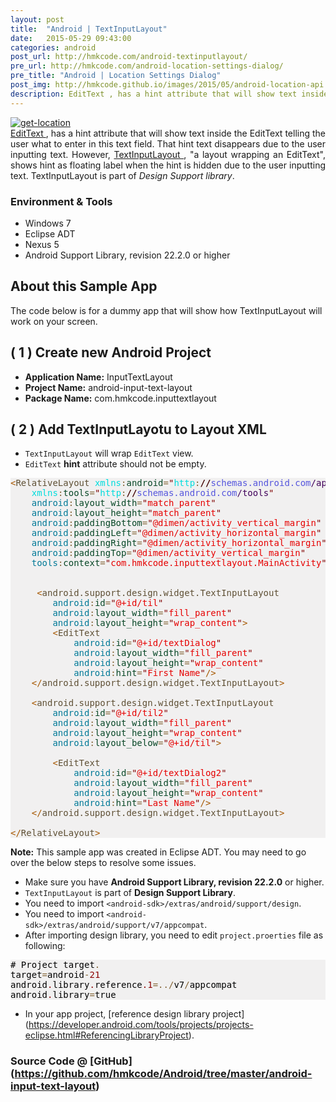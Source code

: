 ```yaml
---
layout: post
title:  "Android | TextInputLayout"
date:   2015-05-29 09:43:00
categories: android
post_url: http://hmkcode.com/android-textinputlayout/
pre_url: http://hmkcode.com/android-location-settings-dialog/
pre_title: "Android | Location Settings Dialog"
post_img: http://hmkcode.github.io/images/2015/05/android-location-api.png
description: EditText , has a hint attribute that will show text inside the EditText telling the user what to enter in this text field. That hint text disappears due to the user inputting text. However, TextInputLayout , "a layout wrapping an EditText", shows hint as floating label when the hint is hidden due to the user inputting text. TextInputLayout is part of Design Support library. 
---
```

<p style="text-align: justify;">
	<a href="http://hmkcode.github.io/images/2015/05/android-location-api.png">
		<img class="size-full wp-image-315 aligncenter" src="http://hmkcode.github.io/images/2015/05/android-location-api.png" alt="get-location" />
	</a>
	<br/>
	<a href="https://developer.android.com/reference/android/widget/EditText.html">
		EditText
	</a>, has a hint attribute that will show text inside the EditText telling the user what to enter in this text field. That hint text disappears 
	due to the user inputting text. However, 
	<a href="https://developer.android.com/reference/android/support/design/widget/TextInputLayout.html">
		TextInputLayout	
	</a>, "a layout wrapping an EditText", shows hint as floating label when the hint is hidden due to the user inputting text. 
	 TextInputLayout is part of <i>Design Support library</i>.
	
</p>

### Environment &amp; Tools
- Windows 7
- Eclipse ADT
- Nexus 5
- Android Support Library, revision 22.2.0 or higher


## About this Sample App

The code below is for a dummy app that will show how TextInputLayout will work on your screen.


## ( 1 ) Create new Android Project

- **Application Name:** InputTextLayout
- **Project Name:** android-input-text-layout
- **Package Name:** com.hmkcode.inputtextlayout

## ( 2 ) Add TextInputLayotu to Layout XML

- `TextInputLayout` will wrap `EditText` view.
- `EditText` **hint** attribute should not be empty.

<pre style='color:#000000;background:#f1f0f0;'>
<span style='color:#a65700; '>&lt;</span><span style='color:#5f5035; '>RelativeLayout</span> <span style='color:#00dddd; '>xmlns</span><span style='color:#806030; '>:</span><span style='color:#074726; '>android</span><span style='color:#806030; '>=</span><span style='color:#800000; '>"</span><span style='color:#00dddd; '>http</span><span style='color:#806030; '>:</span><span style='color:#400000; font-weight:bold; '>//</span><span style='color:#5555dd; '>schemas.android.com</span><span style='color:#40015a; '>/apk/res/android</span><span style='color:#800000; '>"</span>
    <span style='color:#00dddd; '>xmlns</span><span style='color:#806030; '>:</span><span style='color:#074726; '>tools</span><span style='color:#806030; '>=</span><span style='color:#800000; '>"</span><span style='color:#00dddd; '>http</span><span style='color:#806030; '>:</span><span style='color:#400000; font-weight:bold; '>//</span><span style='color:#5555dd; '>schemas.android.com</span><span style='color:#40015a; '>/tools</span><span style='color:#800000; '>"</span>
    <span style='color:#007997; '>android</span><span style='color:#806030; '>:</span><span style='color:#074726; '>layout_width</span><span style='color:#806030; '>=</span><span style='color:#800000; '>"</span><span style='color:#e60000; '>match_parent</span><span style='color:#800000; '>"</span>
    <span style='color:#007997; '>android</span><span style='color:#806030; '>:</span><span style='color:#074726; '>layout_height</span><span style='color:#806030; '>=</span><span style='color:#800000; '>"</span><span style='color:#e60000; '>match_parent</span><span style='color:#800000; '>"</span>
    <span style='color:#007997; '>android</span><span style='color:#806030; '>:</span><span style='color:#074726; '>paddingBottom</span><span style='color:#806030; '>=</span><span style='color:#800000; '>"</span><span style='color:#e60000; '>@dimen/activity_vertical_margin</span><span style='color:#800000; '>"</span>
    <span style='color:#007997; '>android</span><span style='color:#806030; '>:</span><span style='color:#074726; '>paddingLeft</span><span style='color:#806030; '>=</span><span style='color:#800000; '>"</span><span style='color:#e60000; '>@dimen/activity_horizontal_margin</span><span style='color:#800000; '>"</span>
    <span style='color:#007997; '>android</span><span style='color:#806030; '>:</span><span style='color:#074726; '>paddingRight</span><span style='color:#806030; '>=</span><span style='color:#800000; '>"</span><span style='color:#e60000; '>@dimen/activity_horizontal_margin</span><span style='color:#800000; '>"</span>
    <span style='color:#007997; '>android</span><span style='color:#806030; '>:</span><span style='color:#074726; '>paddingTop</span><span style='color:#806030; '>=</span><span style='color:#800000; '>"</span><span style='color:#e60000; '>@dimen/activity_vertical_margin</span><span style='color:#800000; '>"</span>
    <span style='color:#007997; '>tools</span><span style='color:#806030; '>:</span><span style='color:#074726; '>context</span><span style='color:#806030; '>=</span><span style='color:#800000; '>"</span><span style='color:#e60000; '>com.hmkcode.inputtextlayout.MainActivity</span><span style='color:#800000; '>"</span> <span style='color:#a65700; '>></span>

    
     <span style='color:#a65700; '>&lt;</span><span style='color:#5f5035; '>android.support.design.widget.TextInputLayout</span>
        <span style='color:#007997; '>android</span><span style='color:#806030; '>:</span><span style='color:#074726; '>id</span><span style='color:#806030; '>=</span><span style='color:#800000; '>"</span><span style='color:#e60000; '>@+id/til</span><span style='color:#800000; '>"</span>
      	<span style='color:#007997; '>android</span><span style='color:#806030; '>:</span><span style='color:#074726; '>layout_width</span><span style='color:#806030; '>=</span><span style='color:#800000; '>"</span><span style='color:#e60000; '>fill_parent</span><span style='color:#800000; '>"</span>
      	<span style='color:#007997; '>android</span><span style='color:#806030; '>:</span><span style='color:#074726; '>layout_height</span><span style='color:#806030; '>=</span><span style='color:#800000; '>"</span><span style='color:#e60000; '>wrap_content</span><span style='color:#800000; '>"</span><span style='color:#a65700; '>></span>
       	<span style='color:#a65700; '>&lt;</span><span style='color:#5f5035; '>EditText</span>
        	<span style='color:#007997; '>android</span><span style='color:#806030; '>:</span><span style='color:#074726; '>id</span><span style='color:#806030; '>=</span><span style='color:#800000; '>"</span><span style='color:#e60000; '>@+id/textDialog</span><span style='color:#800000; '>"</span>
        	<span style='color:#007997; '>android</span><span style='color:#806030; '>:</span><span style='color:#074726; '>layout_width</span><span style='color:#806030; '>=</span><span style='color:#800000; '>"</span><span style='color:#e60000; '>fill_parent</span><span style='color:#800000; '>"</span>
        	<span style='color:#007997; '>android</span><span style='color:#806030; '>:</span><span style='color:#074726; '>layout_height</span><span style='color:#806030; '>=</span><span style='color:#800000; '>"</span><span style='color:#e60000; '>wrap_content</span><span style='color:#800000; '>"</span>
        	<span style='color:#007997; '>android</span><span style='color:#806030; '>:</span><span style='color:#074726; '>hint</span><span style='color:#806030; '>=</span><span style='color:#800000; '>"</span><span style='color:#e60000; '>First Name</span><span style='color:#800000; '>"</span><span style='color:#a65700; '>/></span>
  	<span style='color:#a65700; '>&lt;/</span><span style='color:#5f5035; '>android.support.design.widget.TextInputLayout</span><span style='color:#a65700; '>></span>
  
  	<span style='color:#a65700; '>&lt;</span><span style='color:#5f5035; '>android.support.design.widget.TextInputLayout</span>
    	<span style='color:#007997; '>android</span><span style='color:#806030; '>:</span><span style='color:#074726; '>id</span><span style='color:#806030; '>=</span><span style='color:#800000; '>"</span><span style='color:#e60000; '>@+id/til2</span><span style='color:#800000; '>"</span>
      	<span style='color:#007997; '>android</span><span style='color:#806030; '>:</span><span style='color:#074726; '>layout_width</span><span style='color:#806030; '>=</span><span style='color:#800000; '>"</span><span style='color:#e60000; '>fill_parent</span><span style='color:#800000; '>"</span>
      	<span style='color:#007997; '>android</span><span style='color:#806030; '>:</span><span style='color:#074726; '>layout_height</span><span style='color:#806030; '>=</span><span style='color:#800000; '>"</span><span style='color:#e60000; '>wrap_content</span><span style='color:#800000; '>"</span>
      	<span style='color:#007997; '>android</span><span style='color:#806030; '>:</span><span style='color:#074726; '>layout_below</span><span style='color:#806030; '>=</span><span style='color:#800000; '>"</span><span style='color:#e60000; '>@+id/til</span><span style='color:#800000; '>"</span><span style='color:#a65700; '>></span>
       	
       	<span style='color:#a65700; '>&lt;</span><span style='color:#5f5035; '>EditText</span>
      	  	<span style='color:#007997; '>android</span><span style='color:#806030; '>:</span><span style='color:#074726; '>id</span><span style='color:#806030; '>=</span><span style='color:#800000; '>"</span><span style='color:#e60000; '>@+id/textDialog2</span><span style='color:#800000; '>"</span>
        	<span style='color:#007997; '>android</span><span style='color:#806030; '>:</span><span style='color:#074726; '>layout_width</span><span style='color:#806030; '>=</span><span style='color:#800000; '>"</span><span style='color:#e60000; '>fill_parent</span><span style='color:#800000; '>"</span>
        	<span style='color:#007997; '>android</span><span style='color:#806030; '>:</span><span style='color:#074726; '>layout_height</span><span style='color:#806030; '>=</span><span style='color:#800000; '>"</span><span style='color:#e60000; '>wrap_content</span><span style='color:#800000; '>"</span>
        	<span style='color:#007997; '>android</span><span style='color:#806030; '>:</span><span style='color:#074726; '>hint</span><span style='color:#806030; '>=</span><span style='color:#800000; '>"</span><span style='color:#e60000; '>Last Name</span><span style='color:#800000; '>"</span><span style='color:#a65700; '>/></span>
  	<span style='color:#a65700; '>&lt;/</span><span style='color:#5f5035; '>android.support.design.widget.TextInputLayout</span><span style='color:#a65700; '>></span>

<span style='color:#a65700; '>&lt;/</span><span style='color:#5f5035; '>RelativeLayout</span><span style='color:#a65700; '>></span>
</pre>

<p class="note">
<b>Note:</b> This sample app was created in Eclipse ADT. You may need to go over the below steps to resolve 
some issues.
</p>

- Make sure you have **Android Support Library, revision 22.2.0** or higher.
- `TextInputLayout` is part of **Design Support Library**.
- You need to import `<android-sdk>/extras/android/support/design`.
- You need to import `<android-sdk>/extras/android/support/v7/appcompat`.
- After importing design library, you need to edit `project.proerties` file as following:

<pre style='color:#000000;background:#f1f0f0;'>
# Project target<span style='color:#806030; '>.</span>
target<span style='color:#806030; '>=</span>android<span style='color:#806030; '>-</span><span style='color:#8c0000; '>21</span>
android<span style='color:#8c0000; '>.</span>library<span style='color:#8c0000; '>.</span>reference<span style='color:#8c0000; '>.1</span><span style='color:#806030; '>=</span><span style='color:#806030; '>.</span><span style='color:#806030; '>.</span><span style='color:#806030; '>/</span>v7<span style='color:#806030; '>/</span>appcompat
android<span style='color:#8c0000; '>.</span>library<span style='color:#806030; '>=</span>true
</pre>

- In your app project, [reference design library project] (https://developer.android.com/tools/projects/projects-eclipse.html#ReferencingLibraryProject).




### Source Code @ [GitHub] (https://github.com/hmkcode/Android/tree/master/android-input-text-layout)

